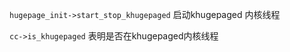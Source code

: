 `hugepage_init->start_stop_khugepaged` 启动khugepaged 内核线程

`cc->is_khugepaged` 表明是否在khugepaged内核线程

```c

```
